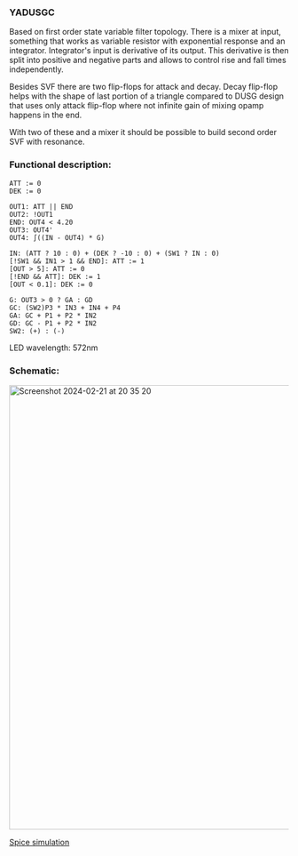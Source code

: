 ### YADUSGC
Based on first order state variable filter topology. There is a mixer at input, something that works as variable resistor with exponential response and an integrator. Integrator's input is derivative of its output. This derivative is then split into positive and negative parts and allows to control rise and fall times independently.

Besides SVF there are two flip-flops for attack and decay. Decay flip-flop helps with the shape of last portion of a triangle compared to DUSG design that uses only attack flip-flop where not infinite gain of mixing opamp happens in the end.

With two of these and a mixer it should be possible to build second order SVF with resonance.

### Functional description:
```
ATT := 0
DEK := 0

OUT1: ATT || END
OUT2: !OUT1
END: OUT4 < 4.20
OUT3: OUT4'
OUT4: ∫((IN - OUT4) * G)

IN: (ATT ? 10 : 0) + (DEK ? -10 : 0) + (SW1 ? IN : 0)
[!SW1 && IN1 > 1 && END]: ATT := 1
[OUT > 5]: ATT := 0
[!END && ATT]: DEK := 1
[OUT < 0.1]: DEK := 0

G: OUT3 > 0 ? GA : GD
GC: (SW2)P3 * IN3 + IN4 + P4
GA: GC + P1 + P2 * IN2
GD: GC - P1 + P2 * IN2
SW2: (+) : (-)
```
LED wavelength: 572nm

### Schematic:
<img width="800" alt="Screenshot 2024-02-21 at 20 35 20" src="https://github.com/P0ed/5Y-Mission/assets/5844101/da8bdf91-d95c-40e5-b945-ff0277825f57">

[Spice simulation](Function.asc)
